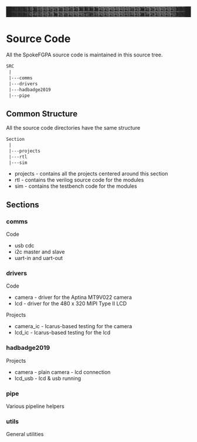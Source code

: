 ![](/docs/assets/images/spokefpga_banner_thin.png)

# Source Code

All the SpokeFGPA source code is maintained in this source tree.
```
SRC
 |
 |---comms
 |---drivers
 |---hadbadge2019
 |---pipe
```

## Common Structure

All the source code directories have the same structure

```
Section
 |
 |---projects
 |---rtl
 |---sim
```

- projects - contains all the projects centered around this section
- rtl - contains the verilog source code for the modules
- sim - contains the testbench code for the modules

## Sections

### comms

Code

- usb cdc
- i2c master and slave
- uart-in and uart-out

### drivers

Code

- camera - driver for the Aptina MT9V022 camera
- lcd - driver for the 480 x 320 MIPI Type II  LCD

Projects

- camera_ic - Icarus-based testing for the camera
- lcd_ic - Icarus-based testing for the lcd

### hadbadge2019

Projects

- camera - plain camera - lcd connection
- lcd_usb - lcd & usb running

### pipe

Various pipeline helpers

### utils

General utilities


